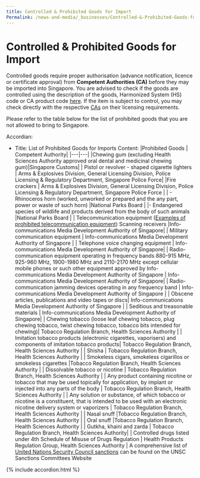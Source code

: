 ```yaml
---
title: Controlled & Prohibited Goods for Import
Permalink: /news-and-media/_businesses/Controlled-&-Prohibited-Goods-for-Import
---
```


# Controlled & Prohibited Goods for Import

Controlled goods require proper authorisation (advance notification, licence or certificate approval) from  **Competent Authorities (CA)**  before they may be imported into Singapore. You are advised to check if the goods are controlled using the description of the goods, Harmonized System (HS) code or CA product code  [here](https://www.tradenet.gov.sg/tradenet/portlets/search/searchHSCA/searchInitHSCA.do). If the item is subject to control, you may check directly with the respective  [CAs](https://www.customs.gov.sg/-/media/cus/files/about-us/annexes-and-appendices/annex-e---ca-helpdesk-lists.pdf)  on their licensing requirements.

Please refer to the table below for the list of prohibited goods that you are not allowed to bring to Singapore.

Accordian:
  - Title: List of Prohibited Goods for Imports
    Content: 
|Prohibited Goods |  Competent Authority|
|---|---|
|Chewing gum (excluding Health Sciences Authority approved oral dental and medicinal chewing gum)|Singapore Customs|
| Pistol or revolver - shaped cigarette lighters |  Arms & Explosives Division, General Licensing Division, Police Licensing & Regulatory Department, Singapore Police Force|
|Fire crackers  | Arms & Explosives Division, General Licensing Division, Police Licensing & Regulatory Department, Singapore Police Force |
| -   Rhinoceros horn (worked, unworked or prepared and the any part, power or waste of such horn) |National Parks Board  |
|-   Endangered species of wildlife and products derived from the body of such animals |National Parks Board |
| Telecommunication equipment ([Examples of prohibited telecommunication equipment](http://www.imda.gov.sg/ProhibitedEquipment))    Scanning  receivers |Info-communications Media Development Authority of Singapore|
| Military communication equipment | Info-communications Media Development Authority of Singapore |
| Telephone voice changing equipment |  Info-communications Media Development Authority of Singapore|
|  Radio-communication equipment operating in frequency bands 880-915 MHz, 925-960 MHz, 1900-1980 MHz and 2110-2170 MHz except cellular mobile phones or such other equipment approved by Info-communications Media Development Authority of Singapore |  Info-communications Media Development Authority of Singapore|
|    Radio-communication jamming devices operating in any frequency band | Info-communications Media Development Authority of Singapore |
|   Obscene articles, publications and video tapes or discs| Info-communications Media Development Authority of Singapore |
|  Seditious and treasonable materials |  Info-communications Media Development Authority of Singapore|
|    Chewing tobacco (loose leaf chewing tobacco, plug chewing tobacco, twist chewing tobacco, tobacco bits intended for chewing)| Tobacco Regulation Branch, Health Sciences Authority |
|  Imitation tobacco products (electronic cigarettes, vaporisers) and components of imitation tobacco products| Tobacco Regulation Branch, Health Sciences Authority |
| Shisha | Tobacco Regulation Branch, Health Sciences Authority |
|  Smokeless cigars, smokeless cigarillos or smokeless cigarettes |Tobacco Regulation Branch, Health Sciences Authority  |
|  Dissolvable tobacco or nicotine | Tobacco Regulation Branch, Health Sciences Authority |
| Any product containing nicotine or tobacco that may be used topically for application, by implant or injected into any parts of the body | Tobacco Regulation Branch, Health Sciences Authority |
|  Any solution or substance, of which tobacco or nicotine is a constituent, that is intended to be used with an electronic nicotine delivery system or vaporizers | Tobacco Regulation Branch, Health Sciences Authority |
| Nasal snuff |Tobacco Regulation Branch, Health Sciences Authority  |
|  Oral snuff |Tobacco Regulation Branch, Health Sciences Authority  |
|  Gutkha, khaini and zarda |  Tobacco Regulation Branch, Health Sciences Authority|
| Controlled drugs listed under 4th Schedule of Misuse of Drugs Regulation | Health Products Regulation Group, Health Sciences Authority |
A comprehensive list of [United Nations Security Council sanctions](https://www.customs.gov.sg/businesses/united-nations-security-council-sanctions) can be found on the UNSC Sanctions Committees Website

{% include accordion.html %}
